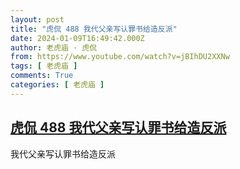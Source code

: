 ```yaml
---
layout: post
title: "虎侃 488 我代父亲写认罪书给造反派"
date: 2024-01-09T16:49:42.000Z
author: 老虎庙 · 虎侃
from: https://www.youtube.com/watch?v=jBIhDU2XXNw
tags: [ 老虎庙 ]
comments: True
categories: [ 老虎庙 ]
---
```

<!--1704818982000-->
[虎侃 488 我代父亲写认罪书给造反派](https://www.youtube.com/watch?v=jBIhDU2XXNw)
------

<div>
我代父亲写认罪书给造反派
</div>
